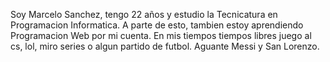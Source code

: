 Soy Marcelo Sanchez, tengo 22 años y estudio la Tecnicatura en Programacion Informatica.
A parte de esto, tambien estoy aprendiendo Programacion Web por mi cuenta.
En mis tiempos tiempos libres juego al cs, lol, miro series o algun partido de futbol.
Aguante Messi y San Lorenzo.
